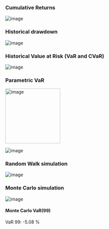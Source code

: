 ### Cumulative Returns
![image](https://github.com/user-attachments/assets/8fa86640-32c5-4a36-b7b7-308e0e91fa55)

### Historical drawdown
![image](https://github.com/user-attachments/assets/6b1e8f99-3fa9-4c0e-9f28-09972bdeb8ad)



### Historical Value at Risk (VaR and CVaR)
![image](https://github.com/user-attachments/assets/602c9bc6-48ca-4632-a181-8a3602a76559)

### Parametric VaR
<img width="173" alt="image" src="https://github.com/user-attachments/assets/83a2a548-919f-49c4-8771-7d3856b0dfec" />

![image](https://github.com/user-attachments/assets/5876137a-eb46-4441-82a0-41995b87a663)

### Random Walk simulation
![image](https://github.com/user-attachments/assets/de89e52d-d432-440c-b10e-37c8341e3c1a)

### Monte Carlo simulation
![image](https://github.com/user-attachments/assets/b74e39f1-759b-4074-93a6-8787aba9b218)

#### Monte Carlo VaR(99)
VaR 99:  -5.08 %
